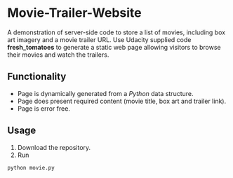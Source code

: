 # Movie-Trailer-Website

A demonstration of server-side code to store a list of movies, including box art imagery and a movie trailer URL. Use Udacity supplied code **fresh_tomatoes** to generate a static web page allowing visitors to browse their movies and watch the trailers.

## Functionality
* Page is dynamically generated from a _Python_ data structure.
* Page does present required content (movie title, box art and trailer link).
* Page is error free.

## Usage
1. Download the repository.
2. Run
```
python movie.py
```
